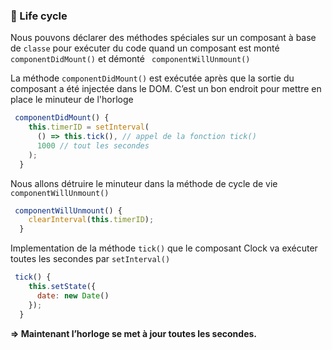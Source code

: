<!-- TODO: verified -->

### 🔵 Life cycle

Nous pouvons déclarer des méthodes spéciales sur un composant à base de `classe` pour exécuter du code quand un composant est monté `componentDidMount()` et démonté ` componentWillUnmount()`

La méthode `componentDidMount()` est exécutée après que la sortie du composant a été injectée dans le DOM. C’est un bon endroit pour mettre en place le minuteur de l'horloge

```jsx
 componentDidMount() {
    this.timerID = setInterval(
      () => this.tick(), // appel de la fonction tick()
      1000 // tout les secondes
    );
  }
```

Nous allons détruire le minuteur dans la méthode de cycle de vie `componentWillUnmount()`

```jsx
 componentWillUnmount() {
    clearInterval(this.timerID);
  }
```

Implementation de la méthode `tick()` que le composant Clock va exécuter toutes les secondes par `setInterval()`

```jsx
 tick() {
    this.setState({
      date: new Date()
    });
  }
```

**=> Maintenant l’horloge se met à jour toutes les secondes.**
